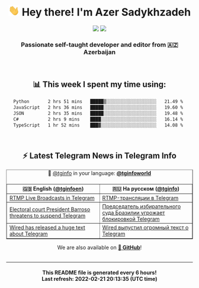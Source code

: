 <div align="center">
	<div>
		<h1>
      <img src="./assets/hi.gif" width="30px"> Hey there! I'm Azer Sadykhzadeh
    </h1>
    <img height="18" src="https://komarev.com/ghpvc/?username=sadykhzadeh&label=Views&color=2081c1&style=flat-square" />
		<a href="https://wakatime.com/@Azer"> <img height="18" src="https://wakatime.com/badge/user/f80ae27a-c328-426f-a381-bc84136e2dd6.svg" /> </a>
    <h3>
      Passionate self-taught developer and editor from 🇦🇿 Azerbaijan
    </h3>
  </div>
  <br>

<h2>📊 This week I spent my time using:</h2>

<!--START_SECTION:waka-->
```text
Python       2 hrs 51 mins   █████▒░░░░░░░░░░░░░░░░░░░   21.49 % 
JavaScript   2 hrs 36 mins   █████░░░░░░░░░░░░░░░░░░░░   19.60 % 
JSON         2 hrs 35 mins   █████░░░░░░░░░░░░░░░░░░░░   19.48 % 
C#           2 hrs 9 mins    ████░░░░░░░░░░░░░░░░░░░░░   16.14 % 
TypeScript   1 hr 52 mins    ███▓░░░░░░░░░░░░░░░░░░░░░   14.08 % 
```
<!--END_SECTION:waka-->

<br>

<h2>⚡️ Latest Telegram News in Telegram Info</h2>
  <table border>
		<tr>
			<th width="50%">🇬🇧 English (<a href="https://t.me/tginfoen">@tginfoen</a>)</th>
			<th>🇷🇺 На русском (<a href="https://t.me/tginfo">@tginfo</a>)</th>
		</tr>
		<caption>🚩 <a href="https://t.me/tginfo">@tginfo</a> in your language: <a href="https://t.me/tginfoworld"><b>@tginfoworld</b></a><caption/>
  <tr><td><a href="https://t.me/tginfoen/1356">RTMP Live Broadcasts in Telegram</a></td>
    <td><a href="https://t.me/tginfo/3236">RTMP-трансляции в Telegram</a></td></tr><tr><td><a href="https://t.me/tginfoen/1355">Electoral court President Barroso threatens to suspend Telegram</a></td>
    <td><a href="https://t.me/tginfo/3235">Председатель избирательного суда Бразилии угрожает блокировкой Telegram</a></td></tr><tr><td><a href="https://t.me/tginfoen/1354">Wired has released a huge text about Telegram</a></td>
    <td><a href="https://t.me/tginfo/3234">‌Wired выпустил огромный текст о Telegram</a></td></tr>
</table>
We are also available on <a href="https://github.com/tginfo"><b>🐙 GitHub</b></a>!
</div>

<br>
<hr>
<h4 align="center">This README file is generated <b>every 6 hours</b>!</br>Last refresh: <b>2022-02-21 20:13:35 (UTC time)</b></h4>
